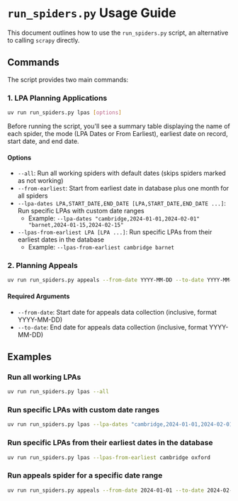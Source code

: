 # `run_spiders.py` Usage Guide

This document outlines how to use the `run_spiders.py` script, an alternative to calling `scrapy` directly.

## Commands

The script provides two main commands:

### 1. LPA Planning Applications

```bash
uv run run_spiders.py lpas [options]
```

Before running the script, you'll see a summary table displaying the name of each spider, the mode (LPA Dates or From Earliest), earliest date on record, start date, and end date.

#### Options

- `--all`: Run all working spiders with default dates (skips spiders marked as not working)
- `--from-earliest`: Start from earliest date in database plus one month for all spiders
- `--lpa-dates LPA,START_DATE,END_DATE [LPA,START_DATE,END_DATE ...]`: Run specific LPAs with custom date ranges
  - Example: `--lpa-dates "cambridge,2024-01-01,2024-02-01" "barnet,2024-01-15,2024-02-15"`
- `--lpas-from-earliest LPA [LPA ...]`: Run specific LPAs from their earliest dates in the database
  - Example: `--lpas-from-earliest cambridge barnet`

### 2. Planning Appeals

```bash
uv run run_spiders.py appeals --from-date YYYY-MM-DD --to-date YYYY-MM-DD
```

#### Required Arguments

- `--from-date`: Start date for appeals data collection (inclusive, format YYYY-MM-DD)
- `--to-date`: End date for appeals data collection (inclusive, format YYYY-MM-DD)

## Examples

### Run all working LPAs

```bash
uv run run_spiders.py lpas --all
```

### Run specific LPAs with custom date ranges

```bash
uv run run_spiders.py lpas --lpa-dates "cambridge,2024-01-01,2024-02-01" "oxford,2024-01-15,2024-02-15"
```

### Run specific LPAs from their earliest dates in the database

```bash
uv run run_spiders.py lpas --lpas-from-earliest cambridge oxford
```

### Run appeals spider for a specific date range

```bash
uv run run_spiders.py appeals --from-date 2024-01-01 --to-date 2024-02-01
```
